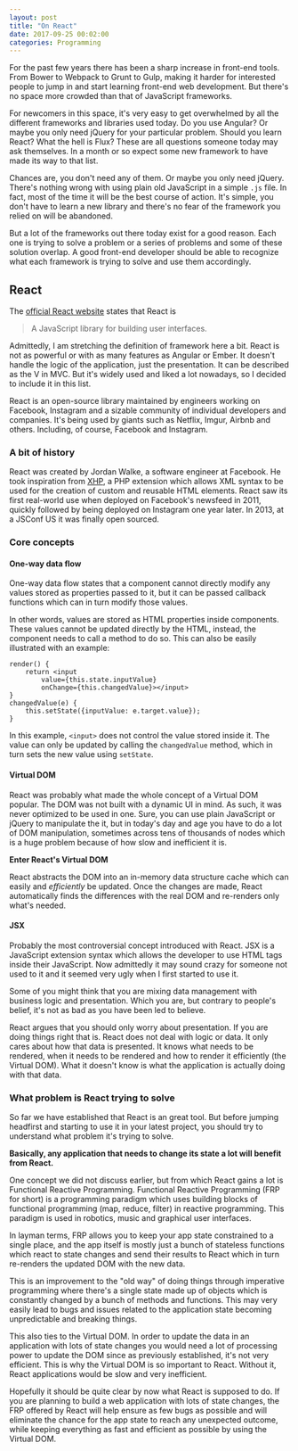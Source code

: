 ```yaml
---
layout: post
title: "On React"
date: 2017-09-25 00:02:00
categories: Programming
---
```

For the past few years there has been a sharp increase in front-end
tools. From Bower to Webpack to Grunt to Gulp, making it harder for
interested people to jump in and start learning front-end web
development.  But there's no space more crowded than that of
JavaScript frameworks.

For newcomers in this space, it's very easy to get overwhelmed by all
the different frameworks and libraries used today. Do you use Angular?
Or maybe you only need jQuery for your particular problem. Should you
learn React? What the hell is Flux? These are all questions someone
today may ask themselves. In a month or so expect some new framework
to have made its way to that list.

Chances are, you don't need any of them. Or maybe you only need
jQuery. There's nothing wrong with using plain old JavaScript in a
simple `.js` file. In fact, most of the time it will be the best
course of action. It's simple, you don't have to learn a new library
and there's no fear of the framework you relied on will be abandoned.

But a lot of the frameworks out there today exist for a good
reason. Each one is trying to solve a problem or a series of problems
and some of these solution overlap. A good front-end developer should
be able to recognize what each framework is trying to solve and use
them accordingly.

## React

The [official React website](https://facebook.github.io/react/) states
that React is 
> A JavaScript library for building user interfaces.

Admittedly, I am stretching the definition of framework here a
bit. React is not as powerful or with as many features as Angular or
Ember. It doesn't handle the logic of the application, just the
presentation. It can be described as the V in MVC. But it's widely
used and liked a lot nowadays, so I decided to include it in this
list.

React is an open-source library maintained by engineers working on
Facebook, Instagram and a sizable community of individual developers
and companies. It's being used by giants such as Netflix, Imgur,
Airbnb and others. Including, of course, Facebook and Instagram.

### A bit of history

React was created by Jordan Walke, a software engineer at Facebook. He
took inspiration from
[XHP](https://www.facebook.com/notes/facebook-engineering/xhp-a-new-way-to-write-php/294003943919/),
a PHP extension which allows XML syntax to be used for the creation of
custom and reusable HTML elements. React saw its first real-world use
when deployed on Facebook's newsfeed in 2011, quickly followed by
being deployed on Instagram one year later. In 2013, at a JSConf US it
was finally open sourced.

### Core concepts

#### One-way data flow

One-way data flow states that a component cannot directly modify any
values stored as properties passed to it, but it can be passed
callback functions which can in turn modify those values. 

In other words, values are stored as HTML properties inside
components. These values cannot be updated directly by the HTML,
instead, the component needs to call a method to do so. This can also
be easily illustrated with an example:

``` 
render() { 
    return <input 
        value={this.state.inputValue} 
        onChange={this.changedValue}></input> 
}
changedValue(e) {
    this.setState({inputValue: e.target.value}); 
} 
``` 

In this example, `<input>` does not control the value stored inside
it. The value can only be updated by calling the `changedValue`
method, which in turn sets the new value using `setState`.

#### Virtual DOM

React was probably what made the whole concept of a Virtual DOM
popular. The DOM was not built with a dynamic UI in mind. As such, it
was never optimized to be used in one. Sure, you can use plain
JavaScript or jQuery to manipulate the it, but in today's day and age
you have to do a lot of DOM manipulation, sometimes across tens of
thousands of nodes which is a huge problem because of how slow and
inefficient it is.

**Enter React's Virtual DOM**

React abstracts the DOM into an in-memory data structure cache which
can easily and _efficiently_ be updated. Once the changes are made,
React automatically finds the differences with the real DOM and
re-renders only what's needed.

#### JSX 

Probably the most controversial concept introduced with React. JSX is
a JavaScript extension syntax which allows the developer to use HTML
tags inside their JavaScript. Now admittedly it may sound crazy for
someone not used to it and it seemed very ugly when I first started to
use it. 

Some of you might think that you are mixing data management with
business logic and presentation. Which you are, but contrary to
people's belief, it's not as bad as you have been led to believe.

React argues that you should only worry about presentation. If you are
doing things right that is. React does not deal with logic or data. It
only cares about how that data is presented. It knows what needs to be
rendered, when it needs to be rendered and how to render it
efficiently (the Virtual DOM). What it doesn't know is what the
application is actually doing with that data.

### What problem is React trying to solve

So far we have established that React is an great tool. But before
jumping headfirst and starting to use it in your latest project, you
should try to understand what problem it's trying to solve.

**Basically, any application that needs to change its state a lot will
benefit from React.**

One concept we did not discuss earlier, but from which React gains a
lot is Functional Reactive Programming. Functional Reactive
Programming (FRP for short) is a programming paradigm which uses
building blocks of functional programming (map, reduce, filter) in
reactive programming. This paradigm is used in robotics, music and
graphical user interfaces.

In layman terms, FRP allows you to keep your app state constrained to
a single place, and the app itself is mostly just a bunch of stateless
functions which react to state changes and send their results to React
which in turn re-renders the updated DOM with the new data.

This is an improvement to the "old way" of doing things through
imperative programming where there's a single state made up of objects
which is constantly changed by a bunch of methods and functions. This
may very easily lead to bugs and issues related to the application
state becoming unpredictable and breaking things.

This also ties to the Virtual DOM. In order to update the data in an
application with lots of state changes you would need a lot of
processing power to update the DOM since as previously established,
it's not very efficient. This is why the Virtual DOM is so important
to React. Without it, React applications would be slow and very
inefficient.

Hopefully it should be quite clear by now what React is supposed to
do. If you are planning to build a web application with lots of state
changes, the FRP offered by React will help ensure as few bugs as
possible and will eliminate the chance for the app state to reach any
unexpected outcome, while keeping everything as fast and efficient as
possible by using the Virtual DOM.
